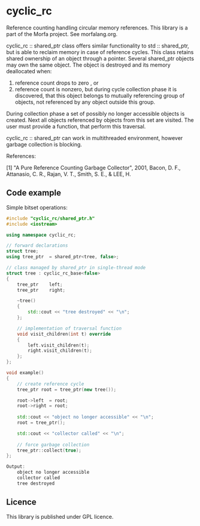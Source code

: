 ﻿# cyclic_rc

Reference counting handling circular memory references.
This library is a part of the Morfa project. See morfalang.org.

cyclic_rc :: shared_ptr class offers similar functionality to std :: shared_ptr,
but is able to reclaim memory in case of reference cycles. This class retains 
shared ownership of an object through a pointer. Several shared_ptr objects may 
own the same object. The object is destroyed and its memory deallocated when:
 1. reference count drops to zero , or
 2. reference count is nonzero, but during cycle collection phase it is 
     discovered, that this object belongs to mutually referencing group of 
     objects, not referenced by any object outside this group.

During collection phase a set of possibly no longer accessible objects is 
created. Next all objects referenced by objects from this set are visited. The 
user must provide a function, that perform this traversal.

cyclic_rc :: shared_ptr can work in multithreaded environment, however garbage
collection is blocking.

References:

 [1] "A Pure Reference Counting Garbage Collector", 2001,
    Bacon, D. F., Attanasio, C. R., Rajan, V. T., Smith, S. E., & LEE, H.

## Code example

Simple bitset operations:
```cpp
#include "cyclic_rc/shared_ptr.h"
#include <iostream>

using namespace cyclic_rc;

// forward declarations
struct tree;
using tree_ptr  = shared_ptr<tree, false>;

// class managed by shared_ptr in single-thread mode
struct tree : cyclic_rc_base<false>
{
    tree_ptr    left;
    tree_ptr    right;

    ~tree()
    {
        std::cout << "tree destroyed" << "\n";
    };

    // implementation of traversal function
    void visit_children(int t) override
    {
        left.visit_children(t);
        right.visit_children(t);
    };
};

void example()
{
    // create reference cycle
    tree_ptr root = tree_ptr(new tree());

    root->left  = root;
    root->right = root;
    
    std::cout << "object no longer accessible" << "\n";
    root = tree_ptr();

    std::cout << "collector called" << "\n";
    
    // force garbage collection
    tree_ptr::collect(true);
};

Output:
    object no longer accessible
    collector called
    tree destroyed
```            

## Licence

This library is published under GPL licence.